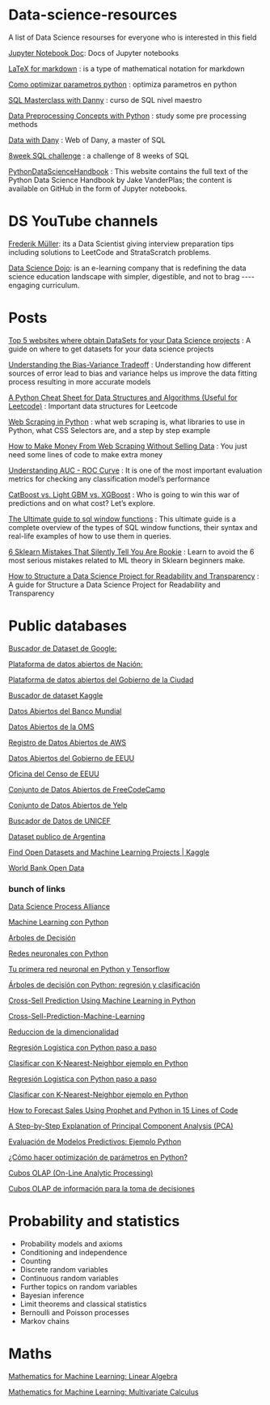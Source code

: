 # Data-science-resources
A list of Data Science resourses for everyone who is interested in this field

[Jupyter Notebook Doc](https://jupyter-notebook.readthedocs.io/en/stable/index.html): Docs of Jupyter notebooks

[LaTeX for markdown](https://en.wikibooks.org/wiki/LaTeX/Mathematics) : is a type of mathematical notation for markdown

[Como optimizar parametros python](https://blog.escueladedatosvivos.ai/como-hacer-optimizacion-parametros-python/) : optimiza parametros en python



[SQL Masterclass with Danny](https://github.com/DataWithDanny/sql-masterclass) : curso de SQL nivel maestro

[Data Preprocessing Concepts with Python](https://pub.towardsai.net/data-preprocessing-concepts-with-python-b93c63f14bb6) : study some pre processing methods

[Data with Dany](https://www.datawithdanny.com/) : Web of Dany, a master of SQL 

[8week SQL challenge](https://8weeksqlchallenge.com/) : a challenge of 8 weeks of SQL

[PythonDataScienceHandbook](https://jakevdp.github.io/PythonDataScienceHandbook/) : This website contains the full text of the Python Data Science Handbook by Jake VanderPlas; the content is available on GitHub in the form of Jupyter notebooks.


# DS YouTube channels

[Frederik Müller](https://www.youtube.com/channel/UCuDWqzSSHgHkD0zBwrIXSNQ/videos): its a Data Scientist giving interview preparation tips including solutions to LeetCode and StrataScratch problems.

[Data Science Dojo](https://www.youtube.com/c/Datasciencedojo): is an e-learning company that is redefining the data science education landscape with simpler, digestible, and not to brag ---- engaging curriculum.

# Posts

[Top 5 websites where obtain DataSets for your Data Science projects](https://medium.com/p/a7b68e689bd0) : A guide on where to get datasets for your data science projects

[Understanding the Bias-Variance Tradeoff](http://scott.fortmann-roe.com/docs/BiasVariance.html) : Understanding how different sources of error lead to bias and variance helps us improve the data fitting process resulting in more accurate models

[A Python Cheat Sheet for Data Structures and Algorithms (Useful for Leetcode)](https://medium.com/@buildwithmalik/i-made-a-python-cheat-sheet-for-data-structures-and-algorithms-useful-for-leetcode-b304754fad9c) : Important data structures for Leetcode

[Web Scraping in Python](https://medium.com/mlearning-ai/web-scraping-in-python-cf1e506572f) : what web scraping is, what libraries to use in Python, what CSS Selectors are, and a step by step example

[How to Make Money From Web Scraping Without Selling Data](https://medium.com/swlh/how-to-make-money-from-web-scraping-without-selling-data-92c1f961b25) : You just need some lines of code to make extra money

[Understanding AUC - ROC Curve](https://towardsdatascience.com/understanding-auc-roc-curve-68b2303cc9c5) :  It is one of the most important evaluation metrics for checking any classification model’s performance

[CatBoost vs. Light GBM vs. XGBoost](https://towardsdatascience.com/catboost-vs-light-gbm-vs-xgboost-5f93620723db) : Who is going to win this war of predictions and on what cost? Let’s explore.

[The Ultimate guide to sql window functions](https://www.stratascratch.com/blog/the-ultimate-guide-to-sql-window-functions/) : This ultimate guide is a complete overview of the types of SQL window functions, their syntax and real-life examples of how to use them in queries.

[6 Sklearn Mistakes That Silently Tell You Are Rookie](https://ibexorigin.medium.com/6-sklearn-mistakes-that-silently-tell-you-are-rookie-f1fe44779a4d) : Learn to avoid the 6 most serious mistakes related to ML theory in Sklearn beginners make.

[How to Structure a Data Science Project for Readability and Transparency](https://towardsdatascience.com/how-to-structure-a-data-science-project-for-readability-and-transparency-360c6716800) : A guide for Structure a Data Science Project for Readability and Transparency

# Public databases

[Buscador de Dataset de Google:](https://datasetsearch.research.google.com/) 

[Plataforma de datos abiertos de Nación:](https://datos.gob.ar/dataset) 

[Plataforma de datos abiertos del Gobierno de la Ciudad](https://data.buenosaires.gob.ar/dataset) 

[Buscador de dataset Kaggle](https://www.kaggle.com/datasets) 

[Datos Abiertos del Banco Mundial](https://data.worldbank.org/)

[Datos Abiertos de la OMS](https://www.who.int/data)

[Registro de Datos Abiertos de AWS](https://registry.opendata.aws/)

[Datos Abiertos del Gobierno de EEUU](https://www.data.gov/)

[Oficina del Censo de EEUU](https://www.census.gov/data.html)

[Conjunto de Datos Abiertos de FreeCodeCamp](https://github.com/freeCodeCamp/open-data)

[Conjunto de Datos Abiertos de Yelp](https://www.yelp.com/dataset)

[Buscador de Datos de UNICEF](https://data.unicef.org/)

[Dataset publico de Argentina](http://datos.gob.ar)

[Find Open Datasets and Machine Learning Projects | Kaggle](https://www.kaggle.com/datasets)

[World Bank Open Data](https://data.worldbank.org/)

### bunch of links

[Data Science Process Alliance](https://www.datascience-pm.com/)

[Machine Learning con Python](https://www.cienciadedatos.net/machine-learning-python.html)

[Arboles de Decisión](https://bookdown.org/content/2031/arboles-de-decision-parte-ii.html#ejemplo-regresion-poda)

[Redes neuronales con Python](https://www.cienciadedatos.net/documentos/py35-redes-neuronales-python.html)

[Tu primera red neuronal en Python y Tensorflow](https://www.youtube.com/watch?v=iX_on3VxZzk&t=505s)

[Árboles de decisión con Python: regresión y clasificación](https://www.cienciadedatos.net/documentos/py07_arboles_decision_python.html)

[Cross-Sell Prediction Using Machine Learning in Python](https://www.analyticsvidhya.com/blog/2021/09/cross-sell-prediction-using-machine-learning-in-python/)

[Cross-Sell-Prediction-Machine-Learning](https://github.com/dishaaagarwal/Cross-Sell-Prediction-Machine-Learning/blob/main/Cross-Sell%20Prediction.ipynb)

[Reduccion de la dimencionalidad](https://aprendeia.com/reduccion-de-la-dimensionalidad-machine-learning/)

[Regresión Logística con Python paso a paso](https://www.aprendemachinelearning.com/regresion-logistica-con-python-paso-a-paso/)

[Clasificar con K-Nearest-Neighbor ejemplo en Python](https://www.aprendemachinelearning.com/clasificar-con-k-nearest-neighbor-ejemplo-en-python/)

[Regresión Logística con Python paso a paso](https://www.aprendemachinelearning.com/regresion-logistica-con-python-paso-a-paso/)

[Clasificar con K-Nearest-Neighbor ejemplo en Python](https://www.aprendemachinelearning.com/clasificar-con-k-nearest-neighbor-ejemplo-en-python/)

[How to Forecast Sales Using Prophet and Python in 15 Lines of Code](https://online.datasciencedojo.com/course/How-to-Forecast-Sales-Using-Prophet-and-Python-in-15-Lines-of-Code)

[A Step-by-Step Explanation of Principal Component Analysis (PCA)](https://builtin.com/data-science/step-step-explanation-principal-component-analysis)

[Evaluación de Modelos Predictivos: Ejemplo Python](https://machinelearningenespanol.com/2021/01/12/evaluacion-de-modelos-predictivos/)

[¿Cómo hacer optimización de parámetros en Python?](https://blog.escueladedatosvivos.ai/como-hacer-optimizacion-parametros-python/)

[Cubos OLAP (On-Line Analytic Processing)](https://www.dataprix.com/es/blog-it/respinosamilla/cubos-olap-line-analytic-processing)

[Cubos OLAP de información para la toma de decisiones](https://www.evaluandosoftware.com/cubos-olap-informacion-la-toma-decisiones/)

# Probability and statistics
* Probability models and axioms
* Conditioning and independence
* Counting
* Discrete random variables
* Continuous random variables
* Further topics on random variables
* Bayesian inference
* Limit theorems and classical statistics
* Bernoulli and Poisson processes
* Markov chains

# Maths

[Mathematics for Machine Learning: Linear Algebra](https://www.coursera.org/learn/linear-algebra-machine-learning?specialization=mathematics-machine-learning)

[Mathematics for Machine Learning: Multivariate Calculus](https://www.coursera.org/learn/multivariate-calculus-machine-learning?specialization=mathematics-machine-learning)
